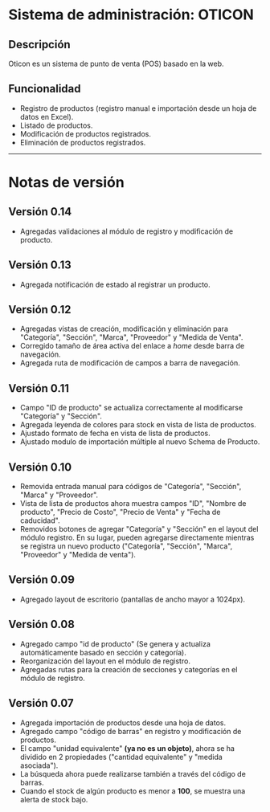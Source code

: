 # Sistema de administración: OTICON
## Descripción
Oticon es un sistema de punto de venta (POS) basado en la web.
## Funcionalidad
+ Registro de productos (registro manual e importación desde un hoja de datos en Excel).
+ Listado de productos.
+ Modificación de productos registrados.
+ Eliminación de productos registrados.
---
# Notas de versión
## Versión 0.14
+ Agregadas validaciones al módulo de registro y modificación de producto.

## Versión 0.13
+ Agregada notificación de estado al registrar un producto.

## Versión 0.12
+ Agregadas vistas de creación, modificación y eliminación para "Categoría", "Sección", "Marca", "Proveedor" y "Medida de Venta".
+ Corregido tamaño de área activa del enlace a *home* desde barra de navegación.
+ Agregada ruta de modificación de campos a barra de navegación.

## Versión 0.11
+ Campo "ID de producto" se actualiza correctamente al modificarse "Categoría" y "Sección".
+ Agregada leyenda de colores para stock en vista de lista de productos.
+ Ajustado formato de fecha en vista de lista de productos.
+ Ajustado modulo de importación múltiple al nuevo Schema de Producto.

## Versión 0.10
+ Removida entrada manual para códigos de "Categoría", "Sección", "Marca" y "Proveedor".
+ Vista de lista de productos ahora muestra campos "ID", "Nombre de producto", "Precio de Costo", "Precio de Venta" y "Fecha de caducidad".
+ Removidos botones de agregar "Categoría" y "Sección" en el layout del módulo registro. En su lugar, pueden agregarse directamente mientras se registra un nuevo producto ("Categoría", "Sección", "Marca", "Proveedor" y "Medida de venta").


## Versión 0.09
+ Agregado layout de escritorio (pantallas de ancho mayor a 1024px).

## Versión 0.08
+ Agregado campo "id de producto" (Se genera y actualiza automáticamente basado en sección y categoría).
+ Reorganización del layout en el módulo de registro.
+ Agregadas rutas para la creación de secciones y categorías en el módulo de registro.

## Versión 0.07
+ Agregada importación de productos desde una hoja de datos.
+ Agregado campo "código de barras" en registro y modificación de productos.
+ El campo "unidad equivalente" **(ya no es un objeto)**, ahora se ha dividido en 2 propiedades ("cantidad equivalente" y "medida asociada").
+ La búsqueda ahora puede realizarse también a través del código de barras.
+ Cuando el stock de algún producto es menor a **100**, se muestra una alerta de stock bajo.